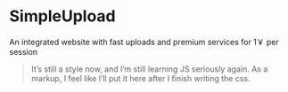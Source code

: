 # SimpleUpload
An integrated website with fast uploads and premium services for 1￥ per session

> It’s still a style now, and I’m still learning JS seriously again. As a markup, I feel like I’ll put it here after I finish writing the css.
